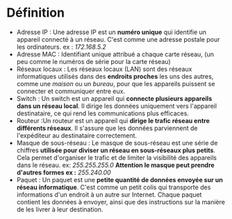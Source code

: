 # Définition
- Adresse IP : Une adresse IP est un **numéro unique** qui identifie un appareil connecté à un réseau. C'est comme une adresse postale pour les ordinateurs. ex : *172.168.5.2*
- Adresse MAC : Identifiant unique attribué a chaque carte réseau, (un peu comme le numéros de série pour la carte réseau)
- Réseaux locaux : Les réseaux locaux (LAN) sont des réseaux informatiques utilisés dans des **endroits proches** les uns des autres, comme une *maison* ou un *bureau*, pour que les appareils puissent se connecter et communiquer entre eux.
- Switch : Un switch est un appareil qui **connecte plusieurs appareils dans un réseau local**. Il dirige les données uniquement vers l'appareil destinataire, ce qui rend les communications plus efficaces.
- Routeur  :Un routeur est un appareil qui **dirige le trafic réseau entre différents réseaux**. Il s'assure que les données parviennent de l'expéditeur au destinataire correctement.
- Masque de sous-réseau : Le masque de sous-réseau est une série de chiffres **utilisée pour diviser un réseau en sous-réseaux plus petits**. Cela permet d'organiser le trafic et de limiter la visibilité des appareils dans le réseau. ex: *255.255.255.0* 
  **Attention le masque peut prendre d'autres formes ex :** *255.240.00*
- Paquet : Un paquet est une **petite quantité de données envoyée sur un réseau informatique**. C'est comme un petit colis qui transporte des informations d'un endroit à un autre sur Internet. Chaque paquet contient les données à envoyer, ainsi que des instructions sur la manière de les livrer à leur destination.